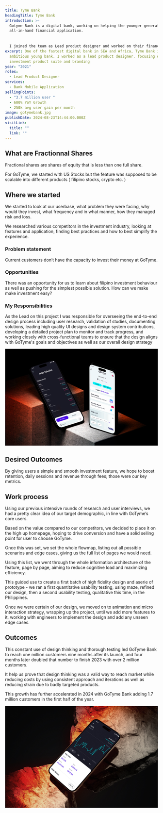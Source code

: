 ```yaml
---
title: Tyme Bank
headingTitle: Tyme Bank
introduction: >-
  Gotyme Bank is a digital bank, working on helping the younger generation get a
  all-in-hand financial application.


  I joined the team as Lead product designer and worked on their financial investment product suite, in particular fractional shares
excerpt: One of the fastest digital bank in SEA and Africa, Tyme Bank is an
  ambitious young bank. I worked as a lead product designer, focusing on their
  investment product suite and branding
year: "2021"
roles:
  - Lead Product Designer
services:
  - Bank Mobile Application
sellingPoints:
  - "3.7 million user "
  - 600% YoY Growth
  - 250k avg user gain per month
image: gotymebank.jpg
publishDate: 2024-08-23T14:44:00.000Z
visitLink:
  title: ""
  link: ""
---
```

## What are Fractionnal Shares

Fractional shares are shares of equity that is less than one full share.

For GoTyme, we started with US Stocks but the feature was supposed to be scalable into different products ( filipino stocks, crypto etc. )

## Where we started

We started to look at our userbase, what problem they were facing, why would they invest, what frequency and in what manner, how they managed risk and loss.

We researched various competitors in the investment industry, looking at features and application, finding best practices and how to best simplify the experience.

### Problem statement

Current customers don’t have the capacity to invest their money at GoTyme.

### Opportunities

There was an opportunity for us to learn about filipino investment behaviour as well as pushing for the simplest possible solution. How can we make make investment easy?

### My Responsibilities

As the Lead on this project I was responsible for overseeing the end-to-end design process including user research, validation of studies, documenting solutions, leading high quality UI designs and design system contributions, developing a detailed project plan to monitor and track progress, and working closely with cross-functional teams to ensure that the design aligns with GoTyme's goals and objectives as well as our overall design strategy

![phone mockup](gotymebank-1.jpg)

## Desired Outcomes

By giving users a simple and smooth investment feature, we hope to boost retention, daily sessions and revenue through fees; those were our key metrics.

## Work process

Using our previous intensive rounds of research and user interviews, we had a pretty clear idea of our target demographic, in line with GoTyme’s core users.

Based on the value compared to our competitors, we decided to place it on the high up homepage, hoping to drive conversion and have a solid selling point for user to choose GoTyme.

Once this was set, we set the whole flowmap, listing out all possible scenarios and edge cases, giving us the full list of pages we would need.

Using this list, we went through the whole information architecture of the feature, page by page, aiming to reduce cognitive load and maximizing efficiency.

This guided use to create a first batch of high fidelity design and aserie of prototype - we ran a first quantitative usability testing, using maze, refined our design, then a second usability testing, qualitative this time, in the Philippines.

Once we were certain of our design, we moved on to animation and micro interaction strategy, wrapping up the project, until we add more features to it, working with engineers to implement the design and add any unseen edge cases.

## Outcomes

This constant use of design thinking and thorough testing led GoTyme Bank to reach one million customers nine months after its launch, and four months later doubled that number to finish 2023 with over 2 million customers.

It help us prove that design thinking was a valid way to reach market while reducing costs by using consistent approach and iterations as well as reducing strain due to badly targeted products.

This growth has further accelerated in 2024 with GoTyme Bank adding 1.7 million customers in the first half of the year.

![phone mockup](gotymebank-2.jpg)
